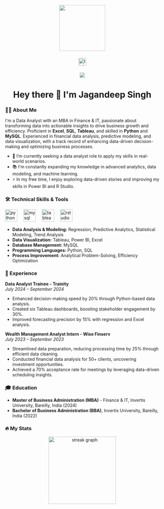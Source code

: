<div align="center">
  <img height="150" src="https://camo.githubusercontent.com/62da68eb62b1e5f175f7d1f0191dd89a653d7908feb22d37d4a0ab07365d6791/68747470733a2f2f6d656469612e67697068792e636f6d2f6d656469612f4d3967624264396e6244724f5475314d71782f67697068792e676966"  />
</div>

###

<div align="center">
  <a href="https://www.linkedin.com/in/jagandsingh/">
    <img src="https://img.shields.io/static/v1?message=LinkedIn&logo=linkedin&label=&color=0077B5&logoColor=white&labelColor=&style=for-the-badge" height="25" alt="linkedin logo"  />
  </a>
</div>

###

<div align="center">
  <img src="https://visitor-badge.laobi.icu/badge?page_id=jagandsingh.jagandsingh&"  />
</div>

###

<h1 align="center">Hey there 👋 I'm Jagandeep Singh</h1>

###

<h3 align="left">👩‍💻 About Me</h3>

I'm a Data Analyst with an MBA in Finance & IT, passionate about transforming data into actionable insights to drive business growth and efficiency. Proficient in **Excel**, **SQL**, **Tableau**, and skilled in **Python** and **MySQL**. Experienced in financial data analysis, predictive modeling, and data visualization, with a track record of enhancing data-driven decision-making and optimizing business processes.

- 🔭 I’m currently seeking a data analyst role to apply my skills in real-world scenarios.
- 📚 I'm constantly expanding my knowledge in advanced analytics, data modeling, and machine learning.
- ⚡ In my free time, I enjoy exploring data-driven stories and improving my skills in Power BI and R Studio.

### 🛠 Technical Skills & Tools

<div align="left">
  <img src="https://cdn.jsdelivr.net/gh/devicons/devicon/icons/python/python-original.svg" height="40" alt="python logo"  />
  <img width="12" />
  <img src="https://cdn.jsdelivr.net/gh/devicons/devicon/icons/mysql/mysql-original-wordmark.svg" height="40" alt="mysql logo"  />
  <img width="12" />
  <img src="https://logos-world.net/wp-content/uploads/2021/10/Tableau-Symbol-700x394.png" height="40" alt="tableau logo"  />
  <img width="12" />
  <img src="https://cdn.jsdelivr.net/gh/devicons/devicon/icons/rstudio/rstudio-original.svg" height="40" alt="rstudio logo"  />
  <img width="12" />
</div>

- **Data Analysis & Modeling:** Regression, Predictive Analytics, Statistical Modeling, Trend Analysis
- **Data Visualization:** Tableau, Power BI, Excel
- **Database Management:** MySQL
- **Programming Languages:** Python, SQL
- **Process Improvement:** Analytical Problem-Solving, Efficiency Optimization

### 💼 Experience

**Data Analyst Trainee - Trainity**  
*July 2024 – September 2024*  
- Enhanced decision-making speed by 20% through Python-based data analysis.
- Created six Tableau dashboards, boosting stakeholder engagement by 30%.
- Improved forecasting precision by 15% with regression and Excel analysis.

**Wealth Management Analyst Intern - Wise Finserv**  
*July 2023 – September 2023*  
- Streamlined data preparation, reducing processing time by 25% through efficient data cleaning.
- Conducted financial data analysis for 50+ clients, uncovering investment opportunities.
- Achieved a 70% acceptance rate for meetings by leveraging data-driven scheduling insights.

### 🎓 Education
- **Master of Business Administration (MBA)** - Finance & IT, Invertis University, Bareilly, India (2024)  
- **Bachelor of Business Administration (BBA)**, Invertis University, Bareilly, India (2022)

### 🔥 My Stats

<div align="center">
  <img src="https://streak-stats.demolab.com?user=jagandsingh&locale=en&mode=daily&theme=dark&hide_border=false&border_radius=5&order=3" height="220" alt="streak graph"  />
</div>
